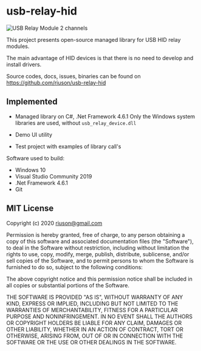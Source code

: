 usb-relay-hid
=============

![USB Relay Module 2 channels](https://github.com/riuson/usb-relay-hid/wiki/images/usb-relay-module-2ch-1-small.jpg)

This project presents open-source managed library for USB HID relay modules.

The main advantage of HID devices is that there is no need to develop and install drivers.

Source codes, docs, issues, binaries can be found on https://github.com/riuson/usb-relay-hid


Implemented
-------------

* Managed library on C#, .Net Framework 4.6.1
  Only the Windows system libraries are used, without `usb_relay_device.dll`

* Demo UI utility

* Test project with examples of library call's


Software used to build:

- Windows 10
- Visual Studio Community 2019
- .Net Framework 4.6.1
- Git



MIT License
--------------

Copyright (c) 2020 riuson@gmail.com

Permission is hereby granted, free of charge, to any person obtaining a copy
of this software and associated documentation files (the "Software"), to deal
in the Software without restriction, including without limitation the rights
to use, copy, modify, merge, publish, distribute, sublicense, and/or sell
copies of the Software, and to permit persons to whom the Software is
furnished to do so, subject to the following conditions:

The above copyright notice and this permission notice shall be included in all
copies or substantial portions of the Software.

THE SOFTWARE IS PROVIDED "AS IS", WITHOUT WARRANTY OF ANY KIND, EXPRESS OR
IMPLIED, INCLUDING BUT NOT LIMITED TO THE WARRANTIES OF MERCHANTABILITY,
FITNESS FOR A PARTICULAR PURPOSE AND NONINFRINGEMENT. IN NO EVENT SHALL THE
AUTHORS OR COPYRIGHT HOLDERS BE LIABLE FOR ANY CLAIM, DAMAGES OR OTHER
LIABILITY, WHETHER IN AN ACTION OF CONTRACT, TORT OR OTHERWISE, ARISING FROM,
OUT OF OR IN CONNECTION WITH THE SOFTWARE OR THE USE OR OTHER DEALINGS IN THE
SOFTWARE.